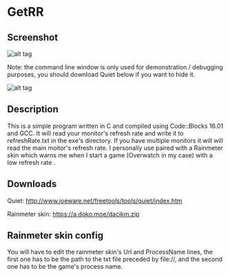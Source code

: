 # GetRR

## Screenshot
![alt tag](https://a.doko.moe/gtpznd.PNG)

Note: the command line window is only used for demonstration / debugging purposes, you should download Quiet below if you want to hide it.

![alt tag](https://a.doko.moe/wruuly.PNG)
## Description
This is a simple program written in C and compiled using Code::Blocks 16.01 and GCC. It will read your monitor's refresh rate and write it to refreshRate.txt in the exe's directory. If you have multiple monitors it will will read the main moitor's refresh rate. I personally use paired with a Rainmeter skin which warns me when I start a game (Overwatch in my case) with a low refresh rate .
## Downloads
Quiet: http://www.joeware.net/freetools/tools/quiet/index.htm

Rainmeter skin: https://a.doko.moe/dacikm.zip
## Rainmeter skin config
You will have to edit the rainmeter skin's Url and ProcessName lines, the first one has to be the path to the txt file preceded by file://, and the second one has to be the game's process name.

